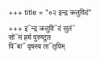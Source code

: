 +++
title = "०२ इन्द्र क्रतुविदं"

+++
इ᳓न्द्र क्रतुवि᳓दं सुतं᳓  
सो᳓मं हर्य पुरुष्टुत  
पि᳓बा᳓ वृषस्व ता᳓तृपिम्